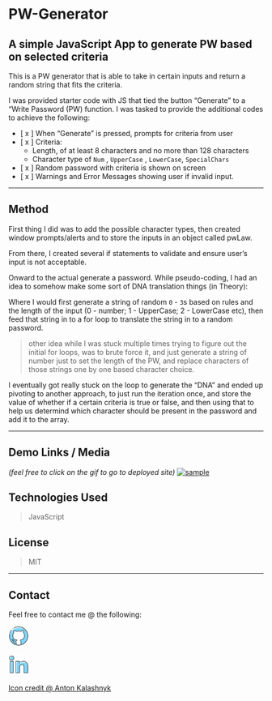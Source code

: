 # PW-Generator
A simple JavaScript App to generate PW based on selected criteria
---
This is a PW generator that is able to take in certain inputs and return a random string that fits the criteria. 

I was provided starter code with JS that tied the button “Generate” to a “Write Password (PW) function. I was tasked to provide the additional codes to achieve the following:

- [ x ] When “Generate” is pressed, prompts for criteria from user
- [ x ] Criteria:
	- Length, of at least 8 characters and no more than 128 characters
	- Character type of `Num` , `UpperCase` , `LowerCase`, `SpecialChars`
- [ x ] Random password with criteria is shown on screen
- [ x ] Warnings and Error Messages showing user if invalid input.

***
## Method
First thing I did was to add the possible character types, then created window prompts/alerts and to store the inputs in an object called pwLaw.

From there, I created several if statements to validate and ensure user’s input is not acceptable. 

Onward to the actual generate a password. 
While pseudo-coding, I had an idea to somehow make some sort of DNA translation things (in Theory): 

Where I would first generate a string of random  `0` - `3`s based on rules and the length of the input (0 - number; 1 - UpperCase; 2 - LowerCase etc), then feed that string in to a for loop to translate the string in to a random password. 

>other idea while I was stuck multiple times trying to figure out the initial for loops, was to brute force it, and just generate a string of number just to set the length of the PW, and replace characters of those strings one by one based character choice. 

I eventually got really stuck on the loop to generate the “DNA” and ended up pivoting to another approach, to just run the iteration once, and store the value of whether if a certain criteria is true or false, and then using that to help us determind which character should be present in the password and add it to the array. 

---
## Demo Links / Media
*(feel free to click on the gif to go to deployed site)*
[<img src="demo.gif" alt='sample'>](https://draconmarius.github.io/PW-Generator/) 

## Technologies Used
> JavaScript

## License
> MIT

---

## Contact
Feel free to contact me @ the following:

[<img src="logo_github_icon_143196.png" alt='github' height='40'>](https://github.com/DraconMarius) 

[<img src="logo_linkedin_icon_143191.png" alt='linkedin' height='40'>](https://www.linkedin.com/in/mari-ma-70771585/)  

[Icon credit @ Anton Kalashnyk](https://icon-icons.com/users/14quJ7FM9cYdQZHidnZoM/icon-sets/)